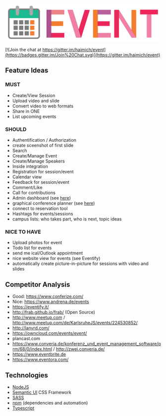 ![logo](documentation/logo/Event_Logo.png)

[![Join the chat at https://gitter.im/haimich/event](https://badges.gitter.im/Join%20Chat.svg)](https://gitter.im/haimich/event)

## Feature Ideas
### MUST
* Create/View Session
* Upload video and slide
* Convert video to web formats
* Share in ONE
* List upcoming events

### SHOULD
* Authentification / Authorization
* create sceenshot of first slide
* Search
* Create/Manage Event
* Create/Manage Speakers
* Inside integration
* Registration for session/event
* Calendar view
* Feedback for session/event
* Comment/Like
* Call for contributions
* Admin dashboard (see [here](http://zwei.converia.de/#dashboard))
* graphical conference planner (see [here](http://zwei.converia.de/#vsb))
* connect to reservation tool
* Hashtags for events/sessions
* campus lists: who takes part, who is next, topic ideas
 
### NICE TO HAVE
* Upload photos for event
* Todo list for events
* send me ical/Outlook appointment
* nice website view for events (see Eventify)
* automatically create picture-in-picture for sessions with video and slides

## Competitor Analysis
* Good: https://www.conferize.com/
* Nice: https://www.andrena.de/events
* https://eventify.it/
* http://frab.github.io/frab/ (Open Source)
* http://www.meetup.com / http://www.meetup.com/de/KarlsruheJS/events/224530852/
* http://lanyrd.com/
* https://owncloud.com/events/event/
* plancast.com
* https://www.converia.de/konferenz_und_event_management_software/prm/68/0/index.html / http://zwei.converia.de/
* https://www.eventbrite.de
* https://www.eventora.com/

## Technologies
* [NodeJS](https://nodejs.org/en/)
* [Semantic UI](http://semantic-ui.com/) CSS Framework
* [SASS](http://sass-lang.com/)
* [npm](http://npmjs.org/) (dependencies and automation)
* [Typescript](http://www.typescriptlang.org/)
